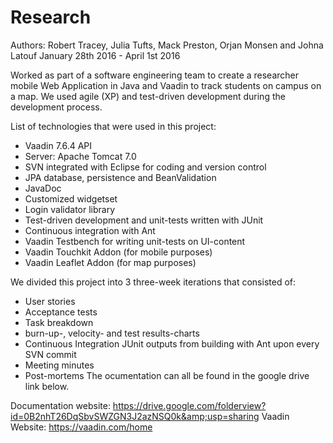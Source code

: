 # Research
Authors: Robert Tracey, Julia Tufts, Mack Preston, Orjan Monsen and Johna Latouf
January 28th 2016 - April 1st 2016

Worked as part of a software engineering team to create a researcher mobile Web Application in Java and Vaadin 
to track students on campus on a map. We used agile (XP) and test-driven development during the development process.

List of technologies that were used in this project:
- Vaadin 7.6.4 API
- Server: Apache Tomcat 7.0
- SVN integrated with Eclipse for coding and version control
- JPA database, persistence and BeanValidation
- JavaDoc
- Customized widgetset
- Login validator library
- Test-driven development and unit-tests written with JUnit
- Continuous integration with Ant
- Vaadin Testbench for writing unit-tests on UI-content
- Vaadin Touchkit Addon (for mobile purposes)
- Vaadin Leaflet Addon (for map purposes)

We divided this project into 3 three-week iterations that consisted of:
- User stories
- Acceptance tests 
- Task breakdown
- burn-up-, velocity- and test results-charts
- Continuous Integration JUnit outputs from building with Ant upon every SVN commit
- Meeting minutes
- Post-mortems
The ocumentation can all be found in the google drive link below.

Documentation website: https://drive.google.com/folderview?id=0B2nhT26DqSbvSWZGN3J2azNSQ0k&amp;usp=sharing
Vaadin Website: https://vaadin.com/home
